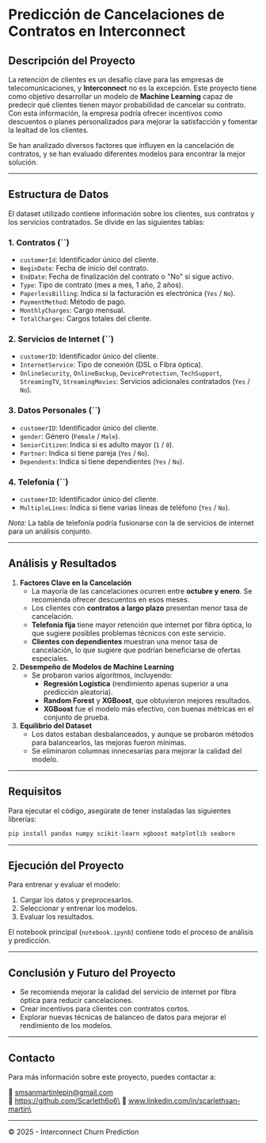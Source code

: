 # Predicción de Cancelaciones de Contratos en Interconnect

## Descripción del Proyecto

La retención de clientes es un desafío clave para las empresas de telecomunicaciones, y **Interconnect** no es la excepción. Este proyecto tiene como objetivo desarrollar un modelo de **Machine Learning** capaz de predecir qué clientes tienen mayor probabilidad de cancelar su contrato. Con esta información, la empresa podría ofrecer incentivos como descuentos o planes personalizados para mejorar la satisfacción y fomentar la lealtad de los clientes.

Se han analizado diversos factores que influyen en la cancelación de contratos, y se han evaluado diferentes modelos para encontrar la mejor solución.

---

## Estructura de Datos

El dataset utilizado contiene información sobre los clientes, sus contratos y los servicios contratados. Se divide en las siguientes tablas:

### **1. Contratos (**``**)**

- `customerId`: Identificador único del cliente.
- `BeginDate`: Fecha de inicio del contrato.
- `EndDate`: Fecha de finalización del contrato o "No" si sigue activo.
- `Type`: Tipo de contrato (mes a mes, 1 año, 2 años).
- `PaperlessBilling`: Indica si la facturación es electrónica (`Yes` / `No`).
- `PaymentMethod`: Método de pago.
- `MonthlyCharges`: Cargo mensual.
- `TotalCharges`: Cargos totales del cliente.

### **2. Servicios de Internet (**``**)**

- `customerID`: Identificador único del cliente.
- `InternetService`: Tipo de conexión (DSL o Fibra óptica).
- `OnlineSecurity`, `OnlineBackup`, `DeviceProtection`, `TechSupport`, `StreamingTV`, `StreamingMovies`: Servicios adicionales contratados (`Yes` / `No`).

### **3. Datos Personales (**``**)**

- `customerID`: Identificador único del cliente.
- `gender`: Género (`Female` / `Male`).
- `SeniorCitizen`: Indica si es adulto mayor (`1` / `0`).
- `Partner`: Indica si tiene pareja (`Yes` / `No`).
- `Dependents`: Indica si tiene dependientes (`Yes` / `No`).

### **4. Telefonía (**``**)**

- `customerID`: Identificador único del cliente.
- `MultipleLines`: Indica si tiene varias líneas de teléfono (`Yes` / `No`).

*Nota:* La tabla de telefonía podría fusionarse con la de servicios de internet para un análisis conjunto.

---

## Análisis y Resultados

1. **Factores Clave en la Cancelación**
   - La mayoría de las cancelaciones ocurren entre **octubre y enero**. Se recomienda ofrecer descuentos en esos meses.
   - Los clientes con **contratos a largo plazo** presentan menor tasa de cancelación.
   - **Telefonía fija** tiene mayor retención que internet por fibra óptica, lo que sugiere posibles problemas técnicos con este servicio.
   - **Clientes con dependientes** muestran una menor tasa de cancelación, lo que sugiere que podrían beneficiarse de ofertas especiales.
2. **Desempeño de Modelos de Machine Learning**
   - Se probaron varios algoritmos, incluyendo:
     - **Regresión Logística** (rendimiento apenas superior a una predicción aleatoria).
     - **Random Forest** y **XGBoost**, que obtuvieron mejores resultados.
     - **XGBoost** fue el modelo más efectivo, con buenas métricas en el conjunto de prueba.
3. **Equilibrio del Dataset**
   - Los datos estaban desbalanceados, y aunque se probaron métodos para balancearlos, las mejoras fueron mínimas.
   - Se eliminaron columnas innecesarias para mejorar la calidad del modelo.

---

## Requisitos

Para ejecutar el código, asegúrate de tener instaladas las siguientes librerías:

```bash
pip install pandas numpy scikit-learn xgboost matplotlib seaborn
```

---

## Ejecución del Proyecto

Para entrenar y evaluar el modelo:

1. Cargar los datos y preprocesarlos.
2. Seleccionar y entrenar los modelos.
3. Evaluar los resultados.

El notebook principal (`notebook.ipynb`) contiene todo el proceso de análisis y predicción.

---

## Conclusión y Futuro del Proyecto

- Se recomienda mejorar la calidad del servicio de internet por fibra óptica para reducir cancelaciones.
- Crear incentivos para clientes con contratos cortos.
- Explorar nuevas técnicas de balanceo de datos para mejorar el rendimiento de los modelos.

---

## Contacto

Para más información sobre este proyecto, puedes contactar a:

📧 smsanmartinlepin@gmail.com\
🐙 https://github.com/Scarleth6o6\
💼 www.linkedin.com/in/scarlethsan-martin\

---

© 2025 - Interconnect Churn Prediction

